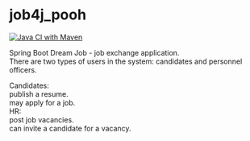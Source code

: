 # job4j_pooh
[![Java CI with Maven](https://github.com/DenisYakovinov/job4j_dreamjob/actions/workflows/maven.yml/badge.svg)](https://github.com/DenisYakovinov/job4j_dreamjob/actions/workflows/maven.yml)
<p>
Spring Boot Dream Job - job exchange application.<br>
There are two types of users in the system: candidates and personnel officers.<br>

Candidates:<br>
publish a resume.<br>
may apply for a job.<br>
HR:<br>
post job vacancies.<br>
can invite a candidate for a vacancy.<br>
</p>
